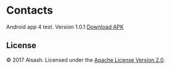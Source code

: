 # Contacts
Android app 4 test. Version 1.0.1
[Download APK](/../../raw/master/app-debug.apk)

## License
© 2017 Alsash. Licensed under the [Apache License Version 2.0](/../../blob/master/LICENSE).